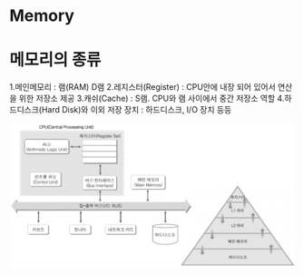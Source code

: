 # Memory

# 메모리의 종류
1.메인메모리 : 램(RAM) D램
2.레지스터(Register) : CPU안에 내장 되어 있어서 연산을 위한 저장소 제공
3.캐쉬(Cache) : S램. CPU와 램 사이에서 중간 저장소 역할
4.하드디스크(Hard Disk)와 이외 저장 장치 : 하드디스크, I/O 장치 등등

![메모리 계층](https://github.com/kichul1122/MySource/blob/master/Assets/Memory/Memory%20Hierarchy.jpg)


